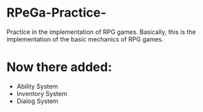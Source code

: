# RPeGa-Practice-
Practice in the implementation of RPG games. Basically, this is the implementation of the basic mechanics of RPG games. 
# Now there added:
+ Ability System
+ Inventory System
+ Dialog System
